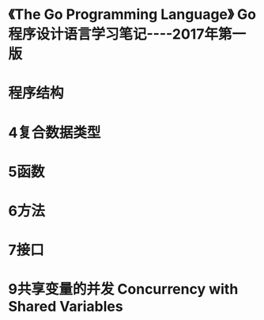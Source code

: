 # 《The Go Programming Language》 Go程序设计语言学习笔记----2017年第一版

# 程序结构

# 4复合数据类型
# 5函数
# 6方法
# 7接口
# 9共享变量的并发 Concurrency with Shared Variables